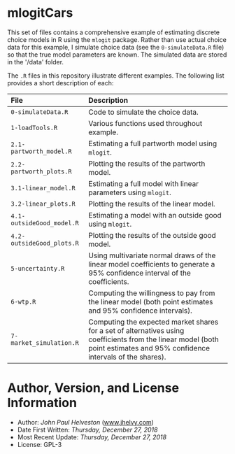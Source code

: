 # mlogitCars

This set of files contains a comprehensive example of estimating discrete choice models in R using the `mlogit` package. Rather than use actual choice data for this example, I simulate choice data (see the `0-simulateData.R` file) so that the true model parameters are known. The simulated data are stored in the '/data' folder.

The `.R` files in this repository illustrate different examples. The following list provides a short description of each:

|    File    |    Description    |
|:-----------|:------------------|
|`0-simulateData.R`       | Code to simulate the choice data.|
|`1-loadTools.R`          | Various functions used throughout example.|
|`2.1-partworth_model.R`  | Estimating a full partworth model using `mlogit`.|
|`2.2-partworth_plots.R`  | Plotting the results of the partworth model.|
|`3.1-linear_model.R`     | Estimating a full model with linear parameters using `mlogit`.||
|`3.2-linear_plots.R`     | Plotting the results of the linear model.|
|`4.1-outsideGood_model.R`| Estimating a model with an outside good using `mlogit`.||
|`4.2-outsideGood_plots.R`| Plotting the results of the outside good model.|
|`5-uncertainty.R`        | Using multivariate normal draws of the linear model coefficients to generate a 95% confidence interval of the coefficients.|
|`6-wtp.R`                | Computing the willingness to pay from the linear model (both point estimates and 95% confidence intervals).|
|`7-market_simulation.R`  | Computing the expected market shares for a set of alternatives using coefficients from the linear model (both point estimates and 95% confidence intervals of the shares).|

# Author, Version, and License Information
- Author: *John Paul Helveston* (www.jhelvy.com)
- Date First Written: *Thursday, December 27, 2018*
- Most Recent Update: *Thursday, December 27, 2018*
- License: GPL-3
